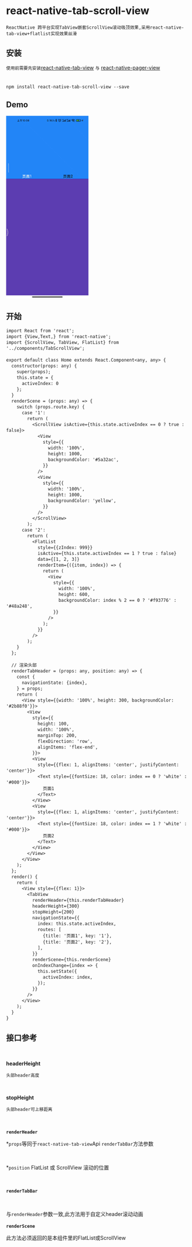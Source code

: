 
# react-native-tab-scroll-view

`ReactNative 跨平台实现TabView嵌套ScrollView滚动吸顶效果,采用react-native-tab-view+flatlist实现效果丝滑`

## 安装
`使用前需要先安装`[react-native-tab-view](https://github.com/satya164/react-native-tab-view#readme) `与` [react-native-pager-view](https://github.com/callstack/react-native-pager-view)
</br>
</br>
</br>
`npm install react-native-tab-scroll-view --save`


## Demo
<img src="https://github.com/jianglingzhi666/react-native-tab-scroll-view/blob/main/Image/image1.gif" width="225" height="499"/>


## 开始
```
import React from 'react';
import {View,Text,} from 'react-native';
import {ScrollView, TabView, FlatList} from '../components/TabScrollView';

export default class Home extends React.Component<any, any> {
  constructor(props: any) {
    super(props);
    this.state = {
      activeIndex: 0
    };
  }
  renderScene = (props: any) => {
    switch (props.route.key) {
      case '1':
        return (
          <ScrollView isActive={this.state.activeIndex == 0 ? true : false}>
            <View
              style={{
                width: '100%',
                height: 1000,
                backgroundColor: '#5a32ac',
              }}
            />
            <View
              style={{
                width: '100%',
                height: 1000,
                backgroundColor: 'yellow',
              }}
            />
          </ScrollView>
        );
      case '2':
        return (
          <FlatList
            style={{zIndex: 999}}
            isActive={this.state.activeIndex == 1 ? true : false}
            data={[1, 2, 3]}
            renderItem={({item, index}) => {
              return (
                <View
                  style={{
                    width: '100%',
                    height: 600,
                    backgroundColor: index % 2 == 0 ? '#f93776' : '#48a248',
                  }}
                />
              );
            }}
          />
        );
    }
  };

  // 渲染头部
  renderTabHeader = (props: any, position: any) => {
    const {
      navigationState: {index},
    } = props;
    return (
      <View style={{width: '100%', height: 300, backgroundColor: '#2b88f0'}}>
        <View
          style={{
            height: 100,
            width: '100%',
            marginTop: 200,
            flexDirection: 'row',
            alignItems: 'flex-end',
          }}>
          <View
            style={{flex: 1, alignItems: 'center', justifyContent: 'center'}}>
            <Text style={{fontSize: 18, color: index == 0 ? 'white' : '#000'}}>
              页面1
            </Text>
          </View>
          <View
            style={{flex: 1, alignItems: 'center', justifyContent: 'center'}}>
            <Text style={{fontSize: 18, color: index == 1 ? 'white' : '#000'}}>
              页面2
            </Text>
          </View>
        </View>
      </View>
    );
  };
  render() {
    return (
      <View style={{flex: 1}}>
        <TabView
          renderHeader={this.renderTabHeader}
          headerHeight={300}
          stopHeight={200}
          navigationState={{
            index: this.state.activeIndex,
            routes: [
              {title: '页面1', key: '1'},
              {title: '页面2', key: '2'},
            ],
          }}
          renderScene={this.renderScene}
          onIndexChange={index => {
            this.setState({
              activeIndex: index,
            });
          }}
        />
      </View>
    );
  }
}
```
## 接口参考

</br>

**headerHeight**

`头部header高度`

</br>

**stopHeight**

`头部header可上移距离`

</br>

**`renderHeader`**

*`props`等同于`react-native-tab-view`Api `renderTabBar`方法参数

</br>

*`position` FlatList 或 ScrollView 滚动的位置

</br>

**`renderTabBar`**

</br>

与`renderHeader`参数一致,此方法用于自定义header滚动动画

**`renderScene`**

此方法必须返回的是本组件里的FlatList或ScrollView
